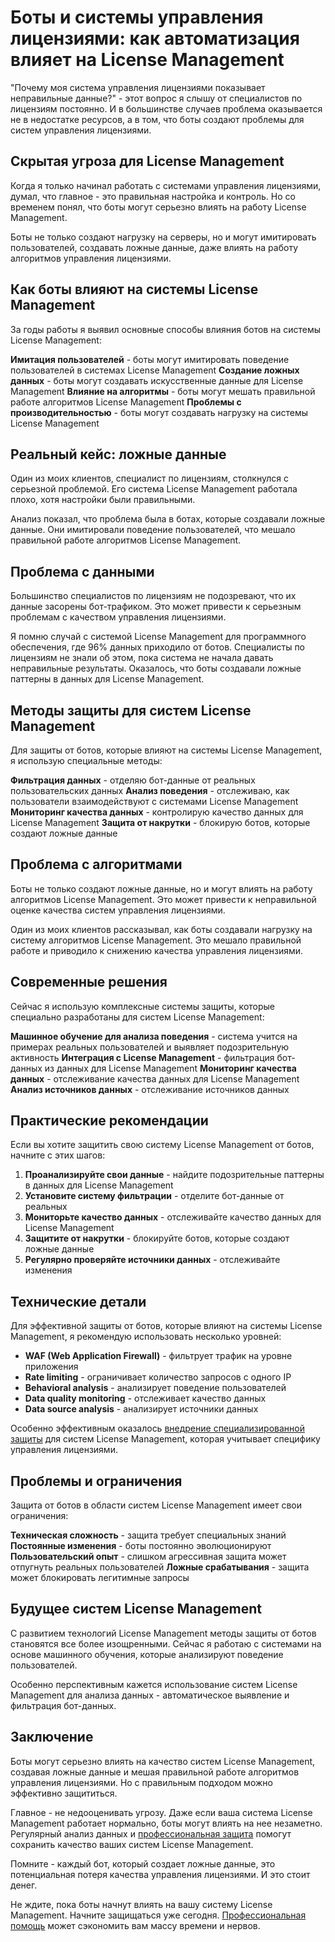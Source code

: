 ﻿# Боты и системы управления лицензиями: как автоматизация влияет на License Management

"Почему моя система управления лицензиями показывает неправильные данные?" - этот вопрос я слышу от специалистов по лицензиям постоянно. И в большинстве случаев проблема оказывается не в недостатке ресурсов, а в том, что боты создают проблемы для систем управления лицензиями.

## Скрытая угроза для License Management

Когда я только начинал работать с системами управления лицензиями, думал, что главное - это правильная настройка и контроль. Но со временем понял, что боты могут серьезно влиять на работу License Management.

Боты не только создают нагрузку на серверы, но и могут имитировать пользователей, создавать ложные данные, даже влиять на работу алгоритмов управления лицензиями.

## Как боты влияют на системы License Management

За годы работы я выявил основные способы влияния ботов на системы License Management:

**Имитация пользователей** - боты могут имитировать поведение пользователей в системах License Management
**Создание ложных данных** - боты могут создавать искусственные данные для License Management
**Влияние на алгоритмы** - боты могут мешать правильной работе алгоритмов License Management
**Проблемы с производительностью** - боты могут создавать нагрузку на системы License Management

## Реальный кейс: ложные данные

Один из моих клиентов, специалист по лицензиям, столкнулся с серьезной проблемой. Его система License Management работала плохо, хотя настройки были правильными.

Анализ показал, что проблема была в ботах, которые создавали ложные данные. Они имитировали поведение пользователей, что мешало правильной работе алгоритмов License Management.

## Проблема с данными

Большинство специалистов по лицензиям не подозревают, что их данные засорены бот-трафиком. Это может привести к серьезным проблемам с качеством управления лицензиями.

Я помню случай с системой License Management для программного обеспечения, где 96% данных приходило от ботов. Специалисты по лицензиям не знали об этом, пока система не начала давать неправильные результаты. Оказалось, что боты создавали ложные паттерны в данных для License Management.

## Методы защиты для систем License Management

Для защиты от ботов, которые влияют на системы License Management, я использую специальные методы:

**Фильтрация данных** - отделяю бот-данные от реальных пользовательских данных
**Анализ поведения** - отслеживаю, как пользователи взаимодействуют с системами License Management
**Мониторинг качества данных** - контролирую качество данных для License Management
**Защита от накрутки** - блокирую ботов, которые создают ложные данные

## Проблема с алгоритмами

Боты не только создают ложные данные, но и могут влиять на работу алгоритмов License Management. Это может привести к неправильной оценке качества систем управления лицензиями.

Один из моих клиентов рассказывал, как боты создавали нагрузку на систему алгоритмов License Management. Это мешало правильной работе и приводило к снижению качества управления лицензиями.

## Современные решения

Сейчас я использую комплексные системы защиты, которые специально разработаны для систем License Management:

**Машинное обучение для анализа поведения** - система учится на примерах реальных пользователей и выявляет подозрительную активность
**Интеграция с License Management** - фильтрация бот-данных из данных для License Management
**Мониторинг качества данных** - отслеживание качества данных для License Management
**Анализ источников данных** - отслеживание источников данных

## Практические рекомендации

Если вы хотите защитить свою систему License Management от ботов, начните с этих шагов:

1. **Проанализируйте свои данные** - найдите подозрительные паттерны в данных для License Management
2. **Установите систему фильтрации** - отделите бот-данные от реальных
3. **Мониторьте качество данных** - отслеживайте качество данных для License Management
4. **Защитите от накрутки** - блокируйте ботов, которые создают ложные данные
5. **Регулярно проверяйте источники данных** - отслеживайте изменения

## Технические детали

Для эффективной защиты от ботов, которые влияют на системы License Management, я рекомендую использовать несколько уровней:

- **WAF (Web Application Firewall)** - фильтрует трафик на уровне приложения
- **Rate limiting** - ограничивает количество запросов с одного IP
- **Behavioral analysis** - анализирует поведение пользователей
- **Data quality monitoring** - отслеживает качество данных
- **Data source analysis** - анализирует источники данных

Особенно эффективным оказалось [внедрение специализированной защиты](https://progaem.com/ustanovka-antibota-usluga-po-zashhite-ot-botov-vashih-sajtov-na-razlichnyh-cms-sistemah.html) для систем License Management, которая учитывает специфику управления лицензиями.

## Проблемы и ограничения

Защита от ботов в области систем License Management имеет свои ограничения:

**Техническая сложность** - защита требует специальных знаний
**Постоянные изменения** - боты постоянно эволюционируют
**Пользовательский опыт** - слишком агрессивная защита может отпугнуть реальных пользователей
**Ложные срабатывания** - защита может блокировать легитимные запросы

## Будущее систем License Management

С развитием технологий License Management методы защиты от ботов становятся все более изощренными. Сейчас я работаю с системами на основе машинного обучения, которые анализируют поведение пользователей.

Особенно перспективным кажется использование систем License Management для анализа данных - автоматическое выявление и фильтрация бот-данных.

## Заключение

Боты могут серьезно влиять на качество систем License Management, создавая ложные данные и мешая правильной работе алгоритмов управления лицензиями. Но с правильным подходом можно эффективно защититься.

Главное - не недооценивать угрозу. Даже если ваша система License Management работает нормально, боты могут влиять на нее незаметно. Регулярный анализ данных и [профессиональная защита](https://progaem.com/ustanovka-antibota-usluga-po-zashhite-ot-botov-vashih-sajtov-na-razlichnyh-cms-sistemah.html) помогут сохранить качество ваших систем License Management.

Помните - каждый бот, который создает ложные данные, это потенциальная потеря качества управления лицензиями. И это стоит денег.

Не ждите, пока боты начнут влиять на вашу систему License Management. Начните защищаться уже сегодня. [Профессиональная помощь](https://progaem.com/ustanovka-antibota-usluga-po-zashhite-ot-botov-vashih-sajtov-na-razlichnyh-cms-sistemah.html) может сэкономить вам массу времени и нервов.
